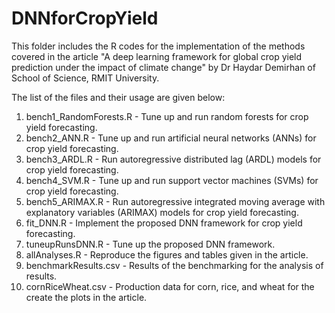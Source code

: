 # DNNforCropYield

This folder includes the R codes for the implementation of the methods covered in the article "A deep learning framework for global crop yield prediction under the impact of climate change" by Dr Haydar Demirhan of School of Science, RMIT University.

The list of the files and their usage are given below:

1. bench1_RandomForests.R - Tune up and run random forests for crop yield forecasting.
2. bench2_ANN.R - Tune up and run artificial neural networks (ANNs) for crop yield forecasting.
3. bench3_ARDL.R - Run autoregressive distributed lag (ARDL) models for crop yield forecasting.
4. bench4_SVM.R - Tune up and run support vector machines (SVMs) for crop yield forecasting.
5. bench5_ARIMAX.R - Run autoregressive integrated moving average with explanatory variables (ARIMAX) models for crop yield forecasting.
6. fit_DNN.R - Implement the proposed DNN framework for crop yield forecasting.
7. tuneupRunsDNN.R - Tune up  the proposed DNN framework.
8. allAnalyses.R - Reproduce the figures and tables given in the article.
9. benchmarkResults.csv - Results of the benchmarking for the analysis of results.
10. cornRiceWheat.csv - Production data for corn, rice, and wheat for the create the plots in the article. 

